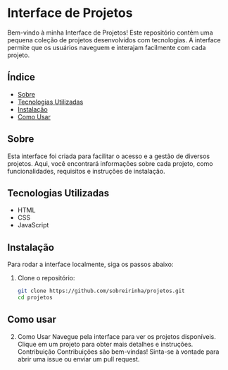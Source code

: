 # Interface de Projetos

Bem-vindo à minha Interface de Projetos! Este repositório contém uma pequena coleção de projetos desenvolvidos com tecnologias. A interface permite que os usuários naveguem e interajam facilmente com cada projeto.

## Índice

- [Sobre](#sobre)
- [Tecnologias Utilizadas](#tecnologias-utilizadas)
- [Instalação](#instalação)
- [Como Usar](#como-usar)


## Sobre

Esta interface foi criada para facilitar o acesso e a gestão de diversos projetos. Aqui, você encontrará informações sobre cada projeto, como funcionalidades, requisitos e instruções de instalação.

## Tecnologias Utilizadas

- HTML
- CSS
- JavaScript


## Instalação

Para rodar a interface localmente, siga os passos abaixo:

1. Clone o repositório:
   ```bash
   git clone https://github.com/sobreirinha/projetos.git
   cd projetos


## Como usar  

2. Como Usar
Navegue pela interface para ver os projetos disponíveis.
Clique em um projeto para obter mais detalhes e instruções.
Contribuição
Contribuições são bem-vindas! Sinta-se à vontade para abrir uma issue ou enviar um pull request.
